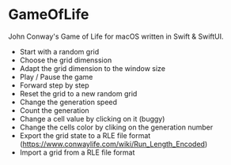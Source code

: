 # GameOfLife
John Conway's Game of Life for macOS written in Swift &amp; SwiftUI.

- Start with a random grid
- Choose the grid dimenssion
- Adapt the grid dimension to the window size
- Play / Pause the game
- Forward step by step
- Reset the grid to a new random grid
- Change the generation speed
- Count the generation
- Change a cell value by clicking on it (buggy)
- Change the cells color by cliking on the generation number
- Export the grid state to a RLE file format (https://www.conwaylife.com/wiki/Run_Length_Encoded)
- Import a grid from a RLE file format
